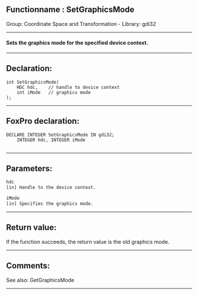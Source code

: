 <link rel="stylesheet" type="text/css" href="../../css/win32api.css">  
<link rel="stylesheet" href="https://cdnjs.cloudflare.com/ajax/libs/font-awesome/4.7.0/css/font-awesome.min.css">

## Functionname : SetGraphicsMode
Group: Coordinate Space and Transformation - Library: gdi32    
***  


#### Sets the graphics mode for the specified device context.
***  


## Declaration:
```foxpro  
int SetGraphicsMode(
	HDC hdc,    // handle to device context
	int iMode   // graphics mode
);  
```  
***  


## FoxPro declaration:
```foxpro  
DECLARE INTEGER SetGraphicsMode IN gdi32;
	INTEGER hdc, INTEGER iMode
  
```  
***  


## Parameters:
```txt  
hdc
[in] Handle to the device context.

iMode
[in] Specifies the graphics mode.  
```  
***  


## Return value:
If the function succeeds, the return value is the old graphics mode.  
***  


## Comments:
See also: GetGraphicsMode   
  
***  

